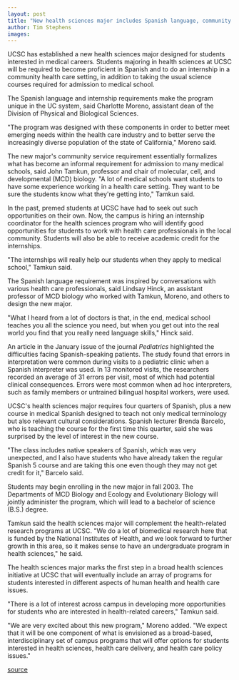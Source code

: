 ```yaml
---
layout: post
title: "New health sciences major includes Spanish language, community service requirements"
author: Tim Stephens
images:
---
```


UCSC has established a new health sciences major designed for students interested in medical careers. Students majoring in health sciences at UCSC will be required to become proficient in Spanish and to do an internship in a community health care setting, in addition to taking the usual science courses required for admission to medical school.

The Spanish language and internship requirements make the program unique in the UC system, said Charlotte Moreno, assistant dean of the Division of Physical and Biological Sciences.   

"The program was designed with these components in order to better meet emerging needs within the health care industry and to better serve the increasingly diverse population of the state of California," Moreno said.   

The new major's community service requirement essentially formalizes what has become an informal requirement for admission to many medical schools, said John Tamkun, professor and chair of molecular, cell, and developmental (MCD) biology. "A lot of medical schools want students to have some experience working in a health care setting. They want to be sure the students know what they're getting into," Tamkun said.  

In the past, premed students at UCSC have had to seek out such opportunities on their own. Now, the campus is hiring an internship coordinator for the health sciences program who will identify good opportunities for students to work with health care professionals in the local community. Students will also be able to receive academic credit for the internships.   

"The internships will really help our students when they apply to medical school," Tamkun said.  

The Spanish language requirement was inspired by conversations with various health care professionals, said Lindsay Hinck, an assistant professor of MCD biology who worked with Tamkun, Moreno, and others to design the new major.  

"What I heard from a lot of doctors is that, in the end, medical school teaches you all the science you need, but when you get out into the real world you find that you really need language skills," Hinck said.  

An article in the January issue of the journal _Pediatrics_ highlighted the difficulties facing Spanish-speaking patients. The study found that errors in interpretation were common during visits to a pediatric clinic when a Spanish interpreter was used. In 13 monitored visits, the researchers recorded an average of 31 errors per visit, most of which had potential clinical consequences. Errors were most common when ad hoc interpreters, such as family members or untrained bilingual hospital workers, were used.

UCSC's health sciences major requires four quarters of Spanish, plus a new course in medical Spanish designed to teach not only medical terminology but also relevant cultural considerations. Spanish lecturer Brenda Barcelo, who is teaching the course for the first time this quarter, said she was surprised by the level of interest in the new course.

"The class includes native speakers of Spanish, which was very unexpected, and I also have students who have already taken the regular Spanish 5 course and are taking this one even though they may not get credit for it," Barcelo said.   

Students may begin enrolling in the new major in fall 2003. The Departments of MCD Biology and Ecology and Evolutionary Biology will jointly administer the program, which will lead to a bachelor of science (B.S.) degree.  

Tamkun said the health sciences major will complement the health-related research programs at UCSC. "We do a lot of biomedical research here that is funded by the National Institutes of Health, and we look forward to further growth in this area, so it makes sense to have an undergraduate program in health sciences," he said.  

The health sciences major marks the first step in a broad health sciences initiative at UCSC that will eventually include an array of programs for students interested in different aspects of human health and health care issues.   

"There is a lot of interest across campus in developing more opportunities for students who are interested in health-related careers," Tamkun said.   

"We are very excited about this new program," Moreno added. "We expect that it will be one component of what is envisioned as a broad-based, interdisciplinary set of campus programs that will offer options for students interested in health sciences, health care delivery, and health care policy issues."  

[source](http://www1.ucsc.edu/currents/02-03/01-27/major.html "Permalink to major")
